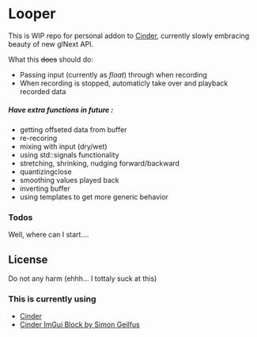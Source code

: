 # Looper

This is WIP repo for personal addon to [Cinder](libcinder.org), currently slowly embracing beauty of new glNext API. 

What this ~~does~~ should do:

  - Passing input (currently as _float_) through when recording
  - When recording is stopped, automaticly take over and playback recorded data
   

   ##### Have extra functions in future :
  - getting offseted data from buffer
  - re-recoring
  - mixing with input (dry/wet)
  - using std::signals functionality
  - stretching, shrinking, nudging forward/backward
  - quantizingclose
  - smoothing values played back
  - inverting buffer
  - using templates to get more generic behavior

### Todos

Well, where can I start....

License
----
Do not any harm (ehhh... I tottaly suck at this)
### This is currently using 

- [Cinder](github.com/cinder/Cinder)
- [Cinder ImGui Block by Simon Geilfus](https://github.com/simongeilfus/Cinder-ImGui)
